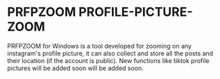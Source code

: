 # PRFPZOOM PROFILE-PICTURE-ZOOM
PRFPZOOM for Windows is a tool developed for zooming on any instagram's profile picture, it can also collect and store all the posts and their location (if the account is public). New functions like tiktok profile pictures will be added soon will be added soon.
